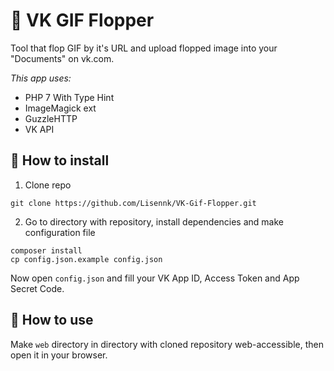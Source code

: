 # :clap: VK GIF Flopper 

Tool that flop GIF by it's URL and upload flopped image into your "Documents" on vk.com.

*This app uses:*
* PHP 7 With Type Hint
* ImageMagick ext
* GuzzleHTTP
* VK API

## :ocean: How to install

1. Clone repo
```
git clone https://github.com/Lisennk/VK-Gif-Flopper.git
```
2. Go to directory with repository, install dependencies and make configuration file 
```
composer install
cp config.json.example config.json
```
Now open `config.json` and fill your VK App ID, Access Token and App Secret Code.

## :fallen_leaf: How to use

Make `web` directory in directory with cloned repository web-accessible, then open it in your browser. 

